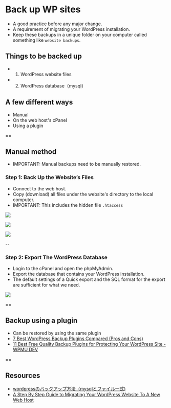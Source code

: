 # Back up WP sites

- A good practice before any major change.
- A requirement of migrating your WordPress installation.
- Keep these backups in a unique folder on your computer called something like `website backups`.

## Things to be backed up
- 1. WordPress website files
- 2. WordPress database（mysql）

## A few different ways
- Manual
- On the web host's cPanel
- Using a plugin

==

## Manual method
- IMPORTANT: Manual backups need to be manually restored.

### Step 1: Back Up the Website’s Files
- Connect to the web host.
- Copy (download) all files under the website's directory to the local computer.
- IMPORTANT: This includes the hidden file `.htaccess`

![](http://mainwpex.wpengine.netdna-cdn.com/wp-content/uploads/FTP-Transfer1.png)

![](http://viral-community.com/wp-content/uploads/2013/11/hacking-protect-plan8-1.jpg)

![](http://viral-community.com/wp-content/uploads/2013/11/hacking-protect-plan8-2.jpg)

--

### Step 2: Export The WordPress Database
- Login to the cPanel and open the phpMyAdmin. 
- Export the database that contains your WordPress installation.
- The default settings of a Quick export and the SQL format for the export are sufficient for what we need.

![](http://mainwpex.wpengine.netdna-cdn.com/wp-content/uploads/Database-Export.png)

==

## Backup using a plugin
- Can be restored by using the same plugin
- [7 Best WordPress Backup Plugins Compared (Pros and Cons)](http://www.wpbeginner.com/plugins/7-best-wordpress-backup-plugins-compared-pros-and-cons/)
- [11 Best Free Quality Backup Plugins for Protecting Your WordPress Site - WPMU DEV](https://premium.wpmudev.org/blog/free-quality-backup-plugins/#)

==

## Resources
- [wordpressのバックアップ方法（mysqlとファイル一式)](http://viral-community.com/wordpress/wordpress-backup-5336/)
- [A Step By Step Guide to Migrating Your WordPress Website To A New Web Host](http://www.wpexplorer.com/migrating-wordpress-website/)

